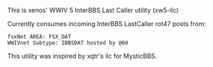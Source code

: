 This is xenos' WWIV 5 InterBBS Last Caller utility (xw5-ilc)

Currently consumes incoming InterBBS LastCaller rot47 posts from:

	fsxNet AREA: FSX_DAT
	WWIVnet Subtype: IBBSDAT hosted by @60

This utility was inspired by xqtr's ilc for MysticBBS.

